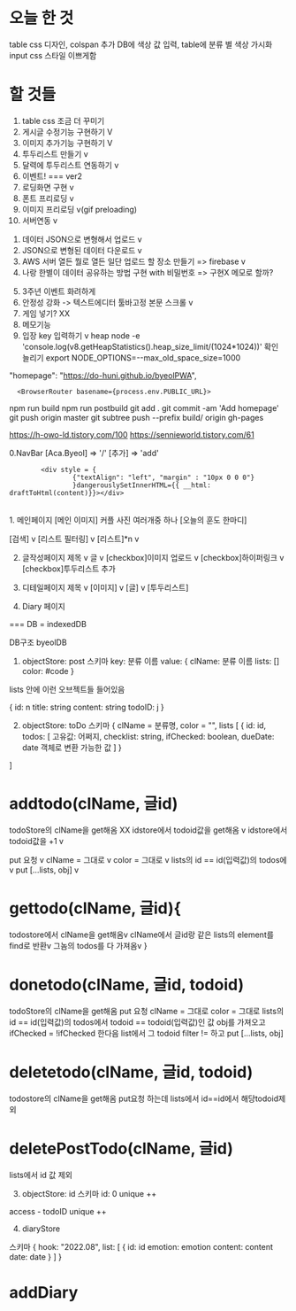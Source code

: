 # 오늘 한 것
table css 디자인, colspan 추가
DB에 색상 값 입력, table에 분류 별 색상 가시화
input css 스타일 이쁘게함
# 할 것들
1. table css 조금 더 꾸미기
2. 게시글 수정기능 구현하기 V
3. 이미지 추가기능 구현하기 V
4. 투두리스트 만들기 v
5. 달력에 투두리스트 연동하기 v
6. 이벤트! 
===
ver2
1. 로딩화면 구현 v
2. 폰트 프리로딩 v
3. 이미지 프리로딩 v(gif preloading)
4. 서버연동 v
 1) 데이터 JSON으로 변형해서 업로드 v
 2) JSON으로 변형된 데이터 다운로드 v
 3) AWS 서버 열든 뭘로 열든 일단 업로드 할 장소 만들기 => firebase v
 4) 나랑 한별이 데이터 공유하는 방법 구현 with 비밀번호 => 구현X 메모로 할까?
5. 3주년 이벤트 화려하게
6. 안정성 강화 -> 텍스트에디터 툴바고정 본문 스크롤 v
7. 게임 넣기? XX
8. 메모기능
9. 입장 key 입력하기 v
heap
node -e 'console.log(v8.getHeapStatistics().heap_size_limit/(1024*1024))'
확인
늘리기
export NODE_OPTIONS=--max_old_space_size=1000

"homepage": "https://do-huni.github.io/byeolPWA",

      <BrowserRouter basename={process.env.PUBLIC_URL}>
npm run build
npm run postbuild
git add .
git commit -am 'Add homepage'
git push origin master
git subtree push --prefix build/ origin gh-pages

https://h-owo-ld.tistory.com/100
https://sennieworld.tistory.com/61

0.NavBar
[Aca.Byeol] => '/'
[추가] => 'add'

			<div style = {
					{"textAlign": "left", "margin" : "10px 0 0 0"}
					}dangerouslySetInnerHTML={{ __html: draftToHtml(content)}}></div>
<div style = {{background: i.color, width: "24px", display: "inline-block", borderRadius: "5px"}}>&nbsp;</div>
1. 메인페이지
[메인 이미지] 커플 사진 여러개중 하나
[오늘의 훈도 한마디]

[검색] v
[리스트 필터링] v
[리스트]*n v

2. 글작성페이지
제목 v
글 v
[checkbox]이미지 업로드 v
[checkbox]하이퍼링크 v
[checkbox]투두리스트 추가

3. 디테일페이지
제목 v
[이미지] v
[글] v
[투두리스트]

4. Diary 페이지





===
DB = indexedDB

DB구조
byeolDB

1. objectStore: post
스키마
key: 분류 이름
value: 
{
clName: 분류 이름
lists: []
color: #code
}

lists 안에 이런 오브젝트들 들어있음

{
id: n
title: string
content: string
todoID: j
}

2. objectStore: toDo
스키마
{
clName = 분류명,
color = "",
lists [
 {
 	id: id,
	todos: [
		고유값: 어쩌지,
		checklist: string,
		ifChecked: boolean,
		dueDate: date 객체로 변환 가능한 값
	]
 }

]

# addtodo(clName, 글id)
todoStore의 clName을 get해옴 XX
idstore에서 todoid값을 get해옴 v
idstore에서 todoid값을 +1 v

put 요청 v
clName = 그대로 v
color = 그대로 v
lists의 id == id(입력값)의 todos에 v
put [...lists, obj] v

# gettodo(clName, 글id){
todostore에서 clName을 get해옴v
clName에서 글id랑 같은 lists의 element를 find로 반환v
그놈의 todos를 다 가져옴v
}

# donetodo(clName, 글id, todoid)
todoStore의 clName을 get해옴
put 요청
clName = 그대로
color = 그대로
lists의 id == id(입력값)의 todos에서
todoid == todoid(입력값)인 값 obj를 가져오고
ifChecked = !ifChecked 한다음
list에서 그 todoid filter != 하고
put [...lists, obj]

# deletetodo(clName, 글id, todoid)
todostore의 clName을 get해옴
put요청 하는데 lists에서 id==id에서 해당todoid제외

# deletePostTodo(clName, 글id)
lists에서 id 값 제외

3. objectStore: id
스키마
id: 0
unique
++

access - todoID
unique
++

4. diaryStore

스키마
{
hook: "2022.08",
list: [
	{
		id: id
		emotion: emotion
		content: content
		date: date
	}
]
}

# addDiary
